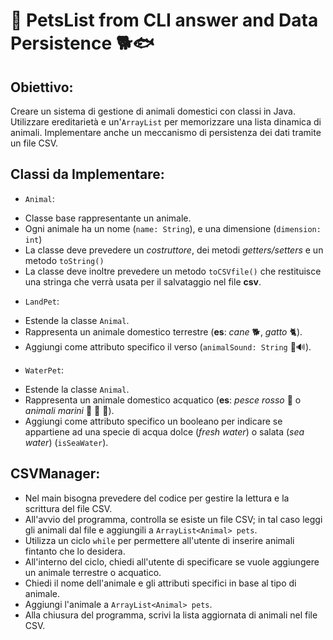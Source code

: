 # 🐾 PetsList from CLI answer and Data Persistence 🐕🐟

## Obiettivo:

Creare un sistema di gestione di animali domestici con classi in Java.
Utilizzare ereditarietà e un'`ArrayList` per memorizzare una lista dinamica di animali.
Implementare anche un meccanismo di persistenza dei dati tramite un file CSV.

## Classi da Implementare:

* `Animal`:

- Classe base rappresentante un animale.
- Ogni animale ha un nome (`name: String`), e una dimensione (`dimension: int`)
- La classe deve prevedere un *costruttore*, dei metodi *getters/setters* e un metodo `toString()`
- La classe deve inoltre prevedere un metodo `toCSVfile()` che restituisce una stringa che verrà usata per il salvataggio nel file **csv**.

* `LandPet`:

- Estende la classe `Animal`.
- Rappresenta un animale domestico terrestre (**es**: *cane* 🐕, *gatto* 🐈).
- Aggiungi come attributo specifico il verso (`animalSound: String` 🙊🔊).

* `WaterPet`:

- Estende la classe `Animal`.
- Rappresenta un animale domestico acquatico (**es**: *pesce rosso* 🐠 o *animali marini* 🦀 🦑 🦞).
- Aggiungi come attributo specifico un booleano per indicare se appartiene ad una specie di acqua dolce (*fresh water*) o salata (*sea water*) (`isSeaWater`).

## CSVManager:

- Nel main bisogna prevedere del codice per gestire la lettura e la scrittura del file CSV.
- All'avvio del programma, controlla se esiste un file CSV; in tal caso leggi gli animali dal file e aggiungili a `ArrayList<Animal> pets`.
- Utilizza un ciclo `while` per permettere all'utente di inserire animali fintanto che lo desidera.
- All'interno del ciclo, chiedi all'utente di specificare se vuole aggiungere un animale terrestre o acquatico.
- Chiedi il nome dell'animale e gli attributi specifici in base al tipo di animale.
- Aggiungi l'animale a `ArrayList<Animal> pets`.
- Alla chiusura del programma, scrivi la lista aggiornata di animali nel file CSV.